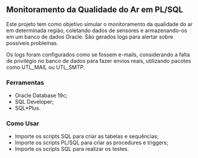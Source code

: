 ## Monitoramento da Qualidade do Ar em PL/SQL

Este projeto tem como objetivo simular o monitoramento da qualidade do ar em determinada região, coletando dados de sensores e armazenando-os em um banco de dados Oracle. São gerados logs para alertar sobre possíveis problemas.

Os logs foram configurados como se fossem e-mails, considerando a falta de privilégio no banco de dados para fazer envios reais, utilizando pacotes como UTL_MAIL ou UTL_SMTP.

### Ferramentas
* Oracle Database 19c;
* SQL Developer;
* SQL*Plus.

### Como Usar
* Importe os scripts SQL para criar as tabelas e sequências;
* Importe os scripts PL/SQL para criar as procedures e triggers;
* Importe os scripts SQL para realizar os testes.

